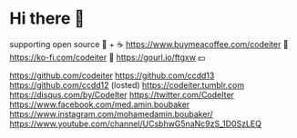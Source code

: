 # Hi there 👋

supporting open source 🥑 + ☕ https://www.buymeacoffee.com/codeiter 💝 https://ko-fi.com/codeiter 🔗 https://gourl.io/ftgxw 💵

https://github.com/codeiter
https://github.com/ccdd13
https://github.com/ccdd12 (losted)
https://codeiter.tumblr.com
https://disqus.com/by/CodeIter
https://twitter.com/CodeIter
https://www.facebook.com/med.amin.boubaker
https://www.instagram.com/mohamedamin.boubaker/
https://www.youtube.com/channel/UCsbhwG5naNc9zS_1D0SzLEQ
